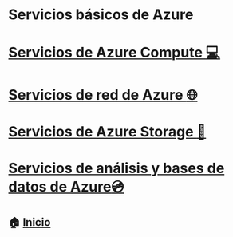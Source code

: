 # Servicios básicos de Azure

# [Servicios de Azure Compute :computer:](https://github.com/JazminQuino/SummerCloud-Grupo-2/blob/main/contenido/compute.md)
# [Servicios de red de Azure :globe_with_meridians:]()
# [Servicios de Azure Storage :file_folder:]()
# [Servicios de análisis y bases de datos de Azure:cd:]()



## :house: [Inicio](https://github.com/JazminQuino/SummerCloud-Grupo-2)